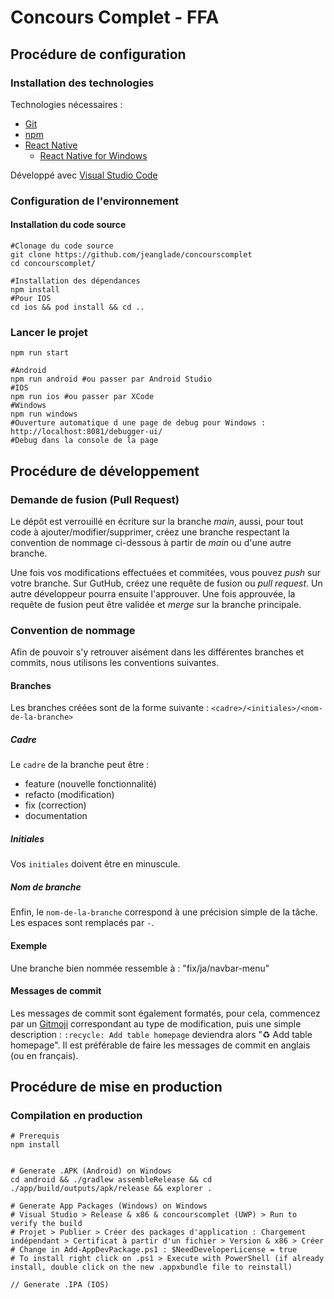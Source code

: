 # Concours Complet - FFA

## Procédure de configuration

### Installation des technologies

Technologies nécessaires :

- [Git](https://git-scm.com/downloads)
- [npm](https://nodejs.org/fr/download/)
- [React Native](https://reactnative.dev/docs/0.67/environment-setup)
  - [React Native for Windows](https://microsoft.github.io/react-native-windows/docs/rnw-dependencies)

Développé avec [Visual Studio Code](https://code.visualstudio.com/Download)

### Configuration de l'environnement
#### Installation du code source

```shell
#Clonage du code source
git clone https://github.com/jeanglade/concourscomplet
cd concourscomplet/

#Installation des dépendances
npm install  
#Pour IOS
cd ios && pod install && cd ..  
```
### Lancer le projet

```shell
npm run start
```

```shell
#Android
npm run android #ou passer par Android Studio
#IOS
npm run ios #ou passer par XCode
#Windows
npm run windows
#Ouverture automatique d une page de debug pour Windows : http://localhost:8081/debugger-ui/
#Debug dans la console de la page
```
## Procédure de développement
### Demande de fusion (Pull Request)

Le dépôt est verrouillé en écriture sur la branche *main*, aussi, pour tout code à ajouter/modifier/supprimer, créez une
branche respectant la convention de nommage ci-dessous à partir de *main* ou d'une autre branche.

Une fois vos modifications effectuées et commitées, vous pouvez *push* sur votre branche. Sur GutHub, créez une requête
de fusion ou *pull request*. Un autre développeur pourra ensuite l'approuver. Une fois approuvée, la requête de fusion
peut être validée et *merge* sur la branche principale.

### Convention de nommage

Afin de pouvoir s'y retrouver aisément dans les différentes branches et commits, nous utilisons les conventions
suivantes.

#### Branches

Les branches créées sont de la forme suivante : `<cadre>/<initiales>/<nom-de-la-branche>`

##### Cadre
Le `cadre` de la branche peut être :
- feature (nouvelle fonctionnalité)
- refacto (modification)
- fix (correction)
- documentation

##### Initiales
Vos `initiales` doivent être en minuscule.

##### Nom de branche
Enfin, le `nom-de-la-branche` correspond à une précision simple de la tâche. Les espaces sont remplacés par `-`.

#### Exemple
Une branche bien nommée ressemble à : "fix/ja/navbar-menu"

#### Messages de commit

Les messages de commit sont également formatés, pour cela, commencez par un [Gitmoji](https://gitmoji.dev)
correspondant au type de modification, puis une simple description :
`:recycle: Add table homepage` deviendra alors "♻ Add table homepage".
Il est préférable de faire les messages de commit en anglais (ou en français).

## Procédure de mise en production
### Compilation en production

```
# Prerequis
npm install


# Generate .APK (Android) on Windows
cd android && ./gradlew assembleRelease && cd ./app/build/outputs/apk/release && explorer .

# Generate App Packages (Windows) on Windows
# Visual Studio > Release & x86 & concourscomplet (UWP) > Run to verify the build
# Projet > Publier > Créer des packages d'application : Chargement indépendant > Certificat à partir d'un fichier > Version & x86 > Créer
# Change in Add-AppDevPackage.ps1 : $NeedDeveloperLicense = true
# To install right click on .ps1 > Execute with PowerShell (if already install, double click on the new .appxbundle file to reinstall)

// Generate .IPA (IOS)

```
